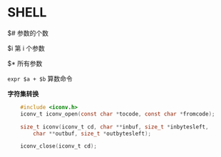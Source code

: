 SHELL
=====

$# 参数的个数

$i 第 i 个参数

$* 所有参数

`expr $a + $b`  算数命令

**字符集转换**

```c
	#include <iconv.h>
	iconv_t iconv_open(const char *tocode, const char *fromcode);

	size_t iconv(iconv_t cd, char **inbuf, size_t *inbytesleft,
		char **outbuf, size_t *outbytesleft);

	iconv_close(iconv_t cd);
```